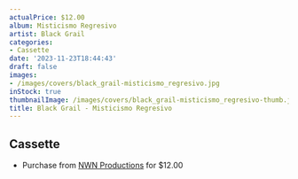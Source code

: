 ```yaml
---
actualPrice: $12.00
album: Misticismo Regresivo
artist: Black Grail
categories:
- Cassette
date: '2023-11-23T18:44:43'
draft: false
images:
- /images/covers/black_grail-misticismo_regresivo.jpg
inStock: true
thumbnailImage: /images/covers/black_grail-misticismo_regresivo-thumb.jpg
title: Black Grail - Misticismo Regresivo
---
```


## Cassette
* Purchase from [NWN Productions](http://shop.nwnprod.com/index.php?route=product/product&path=73&product_id=40318&sort=pd.name&order=ASC) for $12.00
